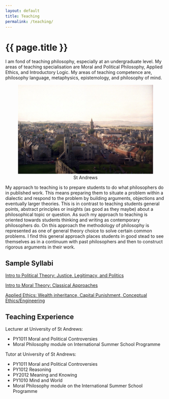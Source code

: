 ```yaml
---
layout: default
title: Teaching
permalink: /teaching/
---
```

# {{ page.title }}

I am fond of teaching philosophy, especially at an undergraduate level. My areas of teaching specialisation are Moral and Political Philosophy, Applied Ethics, and Introductory Logic. My areas of teaching competence are, philosophy language, metaphysics, epistemology, and philosophy of mind. 

<figure style="text-align:center;">
<img src="/assets/standrews.jpg" alt="standrews"/>
<figcaption> St Andrews </figcaption>
</figure>

<!--
As a Tutor, my experience is in small-group teaching (5--10 students) for undergraduate modules in moral and political philosophy. This primarily involved teaching a mix of foundational moral philosophy (eg. Utilitarianism, Kantian Deontology, Contractualism and Virtue Ethics), applied ethics topics (eg. abortion and animal rights), and foundational political philosophy (eg. Liberalism, Democratic Theory, Distributive Justice, and Multiculturalism). I have also tutored undergraduate modules in introductory classical logic, philosophy of language, epistemology, metaphysics, and philosophy of mind.

As a Lecturer, my experience is in undergraduate lecturing (50--100 students) in political philosophy and applied ethics. In political philosophy, I lectured on the first-year PY1011 Moral and Political Controversies" module on Rawlsian Political Liberalism and its differences from Millian Liberalism and Libertarianism. In Applied Ethics, I lectured on the ethics of Capital Punishment, and the ethics of Wealth Inheritance in the St Andrews International Summer School Programme.
-->

My approach to teaching is to prepare students to do what philosophers do in published work. This means preparing them to situate a problem within a dialectic and respond to the problem by building arguments, objections and eventually larger theories. This is in contrast to teaching students general points, abstract principles or insights (as good as they maybe) about a philosophical topic or question. As such my approach to teaching is oriented towards students thinking and writing as contemporary philosophers do. On this approach the methodology of philosophy is represented as one of general theory choice to solve certain common problems. I find this general approach places students in good stead to see themselves as in a continuum with past philosophers and then to construct rigorous arguments in their work.

## Sample Syllabi

[Intro to Political Theory: Justice, Legitimacy, and Politics](https://drive.google.com/file/d/1t3X2BjjLVFb5oJNOTpDQMu8hfkbIgz8P/view?usp=sharing)

[Intro to Moral Theory: Classical Approaches](https://drive.google.com/file/d/1T5CVFMe_cwicNTrUgSxhWfHgP7NljXRt/view?usp=sharing)

[Applied Ethics: Wealth inheritance, Capital Punishment, Conceptual Ethics/Engineering](https://drive.google.com/file/d/1TurGIBLRud-SVSCE3DM0_Vhx5sPyNsfi/view?usp=sharing)

## Teaching Experience

Lecturer at University of St Andrews:
- PY1011 Moral and Political Controversies
- Moral Philosophy module on International Summer School Programme

Tutor at University of St Andrews:
- PY1011 Moral and Political Controversies
- PY1012 Reasoning
- PY2012 Meaning and Knowing
- PY1010 Mind and World
- Moral Philosophy module on the International Summer School Programme
